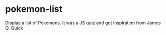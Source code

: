 # pokemon-list
Display a list of Pokemons.  It was a JS quiz and got inspiration from James Q. Quick

